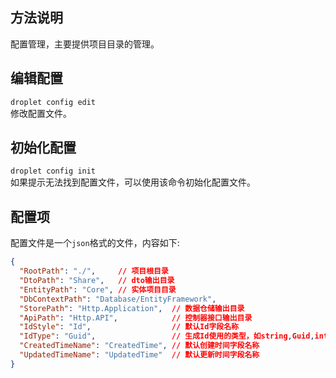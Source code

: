 ## 方法说明
配置管理，主要提供项目目录的管理。

## 编辑配置
`droplet config edit`  
修改配置文件。

## 初始化配置
`droplet config init`  
如果提示无法找到配置文件，可以使用该命令初始化配置文件。

## 配置项
配置文件是一个`json`格式的文件，内容如下:
```json
{
  "RootPath": "./",     // 项目根目录
  "DtoPath": "Share",   // dto输出目录
  "EntityPath": "Core", // 实体项目目录
  "DbContextPath": "Database/EntityFramework",
  "StorePath": "Http.Application",  // 数据仓储输出目录
  "ApiPath": "Http.API",            // 控制器接口输出目录
  "IdStyle": "Id",                  // 默认Id字段名称
  "IdType": "Guid",                 // 生成Id使用的类型，如string,Guid,int
  "CreatedTimeName": "CreatedTime", // 默认创建时间字段名称
  "UpdatedTimeName": "UpdatedTime"  // 默认更新时间字段名称
}

```
